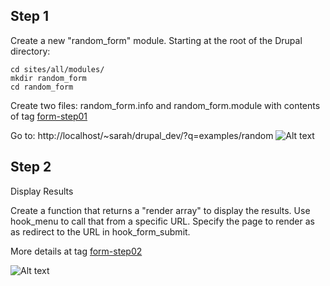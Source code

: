 
## Step 1

Create a new "random_form" module.  Starting at the root of the Drupal directory:
```
cd sites/all/modules/
mkdir random_form
cd random_form
```

Create two files: random_form.info and random_form.module with contents of tag [form-step01](https://github.com/ultrasaurus/drupal_module_example/tree/form-step01)

Go to: http://localhost/~sarah/drupal_dev/?q=examples/random
![Alt text](https://monosnap.com/image/uJ7eez7bw55B5CydVxzGkLd3n.png)

## Step 2
Display Results

Create a function that returns a "render array" to display the results.  Use hook_menu to call that from a specific URL.  Specify the page to render as as redirect to the URL in hook_form_submit.

More details at tag [form-step02](https://github.com/ultrasaurus/drupal_module_example/tree/form-step02)


![Alt text](https://monosnap.com/image/HoPk9kMzTRPWB1yA6Q20GByxW.png)
